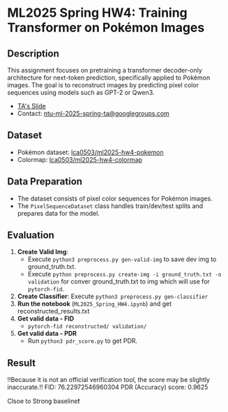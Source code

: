 # ML2025 Spring HW4: Training Transformer on Pokémon Images

## Description
This assignment focuses on pretraining a transformer decoder-only architecture for next-token prediction, specifically applied to Pokémon images. The goal is to reconstruct images by predicting pixel color sequences using models such as GPT-2 or Qwen3.

- [TA's Slide](https://docs.google.com/presentation/d/1ga0d43mWyrfHjdkp7FG3iWcEKTGr8CdkifYhhi4LBY8/edit?usp=sharing)
- Contact: ntu-ml-2025-spring-ta@googlegroups.com

## Dataset
- Pokémon dataset: [lca0503/ml2025-hw4-pokemon](https://huggingface.co/datasets/lca0503/ml2025-hw4-pokemon)
- Colormap: [lca0503/ml2025-hw4-colormap](https://huggingface.co/datasets/lca0503/ml2025-hw4-colormap)


## Data Preparation
- The dataset consists of pixel color sequences for Pokémon images.
- The `PixelSequenceDataset` class handles train/dev/test splits and prepares data for the model.


## Evaluation
1. **Create Valid Img**: 
    -  Execute `python3 preprocess.py gen-valid-img` to save dev img to ground_truth.txt.
    -  Execute `python preprocess.py create-img -i ground_truth.txt -o validation` for conver ground_truth.txt to img which will use for `pytorch-fid`.
2. **Create Classifier**: Execute `python3 preprocess.py gen-classifier`
3. **Run the notebook** (`ML2025_Spring_HW4.ipynb`) and get reconstructed_results.txt
2. **Get valid data - FID**
    - `pytorch-fid reconstructed/ validation/`
3. **Get valid data - PDR**
    - Run `python3 pdr_score.py` to get PDR.


## Result
‼️Because it is not an official verification tool, the score may be slightly inaccurate.‼️
FID:  76.22972546960304
PDR (Accuracy) score: 0.9625

Clsoe to Strong baseline❗
